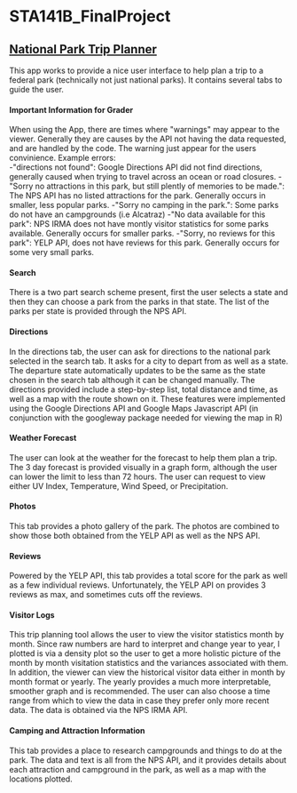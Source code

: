 # STA141B_FinalProject

## [National Park Trip Planner](https://bababuck.shinyapps.io/National_Park_Helper/)

This app works to provide a nice user interface to help plan a trip to a federal park (technically not just national parks). It contains several tabs to guide the user.

#### Important Information for Grader

When using the App, there are times where "warnings" may appear to the viewer. Generally they are causes by the API not having the data requested, and are handled by the code. The warning just appear for the users convinience. Example errors:  
-"directions not found": Google Directions API did not find directions, generally caused when trying to travel across an ocean or road closures.
-"Sorry no attractions in this park, but still plently of memories to be made.": The NPS API has no listed attractions for the park. Generally occurs in smaller, less popular parks.
-"Sorry no camping in the park.": Some parks do not have an campgrounds (i.e Alcatraz)
-"No data available for this park": NPS IRMA does not have montly visitor statistics for some parks available. Generally occurs for smaller parks.
-"Sorry, no reviews for this park": YELP API, does not have reviews for this park. Generally occurs for some very small parks.

#### Search  

There is a two part search scheme present, first the user selects a state and then they can choose a park from the parks in that state. The list of the parks per state is provided through the NPS API.

#### Directions  

In the directions tab, the user can ask for directions to the national park selected in the search tab. It asks for a city to depart from as well as a state. The departure state automatically updates to be the same as the state chosen in the search tab although it can be changed manually. The directions provided include a step-by-step list, total distance and time, as well as a map with the route shown on it. These features were implemented using the Google Directions API and Google Maps Javascript API (in conjunction with the googleway package needed for viewing the map in R)

#### Weather Forecast

The user can look at the weather for the forecast to help them plan a trip. The 3 day forecast is provided visually in a graph form, although the user can lower the limit to less than 72 hours. The user can request to view either UV Index, Temperature, Wind Speed, or Precipitation.

#### Photos

This tab provides a photo gallery of the park. The photos are combined to show those both obtained from the YELP API as well as the NPS API.

#### Reviews

Powered by the YELP API, this tab provides a total score for the park as well as a few individual reviews. Unfortunately, the YELP API on provides 3 reviews as max, and sometimes cuts off the reviews.

#### Visitor Logs  

This trip planning tool allows the user to view the visitor statistics month by month. Since raw numbers are hard to interpret and change year to year, I plotted is via a density plot so the user to get a more holistic picture of the month by month visitation statistics and the variances associated with them. In addition, the viewer can view the historical visitor data either in month by month format or yearly. The yearly provides a much more interpretable, smoother graph and is recommended. The user can also choose a time range from which to view the data in case they prefer only more recent data. The data is obtained via the NPS IRMA API.

#### Camping and Attraction Information

This tab provides a place to research campgrounds and things to do at the park. The data and text is all from the NPS API, and it provides details about each attraction and campground in the park, as well as a map with the locations plotted.